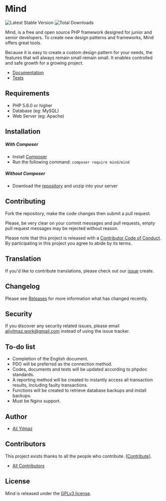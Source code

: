 ﻿﻿
# Mind

 ![Latest Stable Version](https://img.shields.io/github/release/aliyilmaz/Mind.svg) ![Total Downloads](https://img.shields.io/github/downloads/aliyilmaz/Mind/total.svg)

Mind, is a free and open source PHP framework designed for junior and senior developers. To create new design patterns and frameworks, Mind offers great tools.
 
 Because it is easy to create a custom design pattern for your needs, the features that will always remain small remain small. It enables controlled and safe growth for a growing project.

* [Documentation](https://github.com/aliyilmaz/Mind/tree/master/docs) 
* [Tests](https://github.com/aliyilmaz/Mind/tree/master/tests) 

## Requirements

* PHP 5.6.0 or higher
* Database (eg: MySQL)
* Web Server (eg: Apache)

## Installation

##### With Composer
  * Install [Composer](https://getcomposer.org/download)
  * Run the following command: `composer require mind/mind`
  
##### Without Composer
  * Download the [repository](https://github.com/aliyilmaz/Mind/archive/master.zip) and unzip into your server


## Contributing

Fork the repository, make the code changes then submit a pull request.

Please, be very clear on your commit messages and pull requests, empty pull request messages may be rejected without reason.

Please note that this project is released with a [Contributor Code of Conduct](https://github.com/aliyilmaz/Mind/blob/master/CONTRIBUTING.md#code-of-conduct). By participating in this project you agree to abide by its terms.

## Translation

If you'd like to contribute translations, please check out our [issue](https://github.com/aliyilmaz/Mind/issues) create.

## Changelog

Please see [Releases](../../releases) for more information what has changed recently.

## Security

If you discover any security related issues, please email aliyilmaz.work@gmail.com instead of using the issue tracker.

## To-do list

-   Completion of the English document.
-   PDO will be preferred as the connection method.
-   Codes, documents and tests will be updated according to phpdoc standards.
-   A reporting method will be created to instantly access all transaction results, including faulty transactions.
-   Functions will be created to retrieve database backups and install backups.
-   Must be Nginx support.

## Author

- [Ali Yılmaz](https://github.com/aliyilmaz)

## Contributors

This project exists thanks to all the people who contribute. [[Contribute](CONTRIBUTING.md)].

- [All Contributors](../../contributors)

## License

Mind is released under the [GPLv3 license](LICENSE.md).
